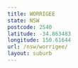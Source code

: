 ```yaml
---
title: WORRIGEE
state: NSW
postcode: 2540
latitude: -34.863483
longitude: 150.61644
url: /nsw/worrigee/
layout: suburb
---
```

